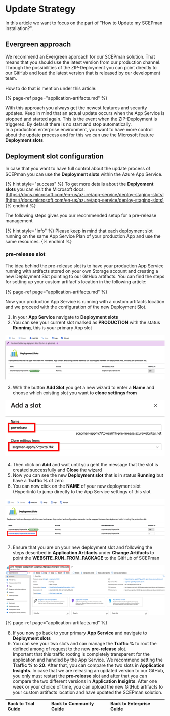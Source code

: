 # Update Strategy

In this article we want to focus on the part of "How to Update my SCEPman installation?".

## Evergreen approach

We recommend an Evergreen approach for our SCEPman solution. That means that you should use the latest version from our production channel. Through the possibilities of the ZIP-Deployment you can point directly to our GitHub and load the latest version that is released by our development team.

How to do that is mention under this article: 

{% page-ref page="application-artifacts.md" %}

With this approach you always get the newest features and security updates. Keep in mind that an actual update occurs when the App Service is stopped and started again. This is the event when the ZIP-Deployment is triggered. By default there is no start and stop automatically.  
In a production enterprise environment, you want to have more control about the update process and for this we can use the Microsoft feature **Deployment slots**.

## Deployment slot configuration

In case that you want to have full control about the update process of SCEPman you can use the **Deployment slots** within the Azure App Service.

{% hint style="success" %}
To get more details about the **Deplyoment slots** you can visit the Microsoft docs:   
[https://docs.microsoft.com/en-us/azure/app-service/deploy-staging-slots](https://docs.microsoft.com/en-us/azure/app-service/deploy-staging-slots)
{% endhint %}

The following steps gives you our recommended setup for a pre-release management

{% hint style="info" %}
Please keep in mind that each deployment slot running on the same App Service Plan of your production App and use the same resources.
{% endhint %}

### pre-release slot

The idea behind the pre-release slot is to have your production App Service running with artifacts stored on your own Storage account and creating a new Deployment Slot pointing to our GitHub artifacts. You can find the steps for setting up your custom artifact's location in the following article: 

{% page-ref page="application-artifacts.md" %}

Now your production App Service is running with a custom artifacts location and we proceed with the configuration of the new Deployment Slot.

1. In your **App Service** navigate to **Deployment slots**
2. You can see your current slot marked as **PRODUCTION** with the status **Running**, this is your primary App slot

![](../../.gitbook/assets/screen-shot-2021-01-25-at-17.35.39.png)

3. With the button **Add Slot** you get a new wizard to enter a **Name** and choose which existing slot you want to **clone settings from**

![](../../.gitbook/assets/screen-shot-2021-01-25-at-17.38.38.png)

4. Then click on **Add** and wait until you geht the message that the slot is created successfully and **Close** the wizard  
5. Now you can see the new **Deployment slot** that is in status **Running** but have a **Traffic %** of zero  
6. You can now click on the **NAME** of your new deployment slot \(Hyperlink\) to jump directly to the App Service settings of this slot

![](../../.gitbook/assets/screen-shot-2021-01-25-at-17.41.23.png)

7. Ensure that you are on your new deployment slot and following the steps described in **Application Artifacts** under **Change Artifacts** to point the **WEBSITE\_RUN\_FROM\_PACKAGE** to the GitHub of SCEPman

![](../../.gitbook/assets/screen-shot-2021-01-25-at-17.42.45.png)

{% page-ref page="application-artifacts.md" %}

8. If you now go back to your primary **App Service** and navigate to **Deployment slots**  
9. You can see your two slots and can manage the **Traffic %** to root the defined among of request to the new **pre-release** slot.  
Important that this traffic rooting is completely transparent for the application and handled by the App Service. We recommend setting the **Traffic %** to **20**. After that, you can compare the two slots in **Application Insights**. In case that we are releasing an updated version to our GitHub, you only must restart the **pre-release** slot and after that you can compare the two different versions in **Application Insights**. After one week or your choice of time, you can upload the new GitHub artifacts to your custom artifacts location and have updated the SCEPman solution.

| Back to Trial Guide | Back to Community Guide | ​Back to Enterprise Guide​ |
| :--- | :--- | :--- |


